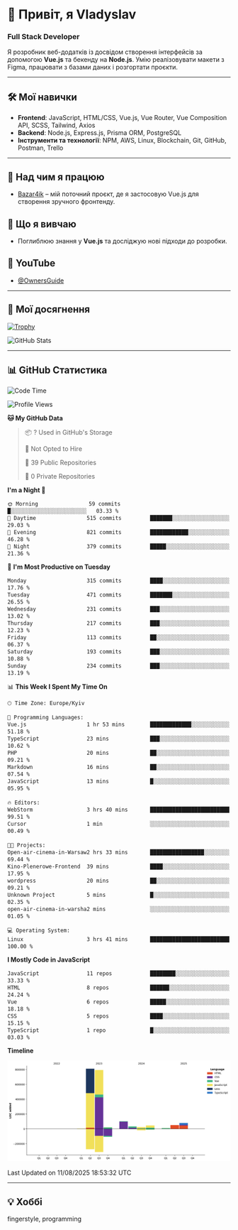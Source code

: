 # 👋 Привіт, я Vladyslav  
### Full Stack Developer  

Я розробник веб-додатків із досвідом створення інтерфейсів за допомогою **Vue.js** та бекенду на **Node.js**. Умію реалізовувати макети з Figma, працювати з базами даних і розгортати проєкти.

---

## 🛠 Мої навички  
- **Frontend**: JavaScript, HTML/CSS, Vue.js, Vue Router, Vue Composition API, SCSS, Tailwind, Axios  
- **Backend**: Node.js, Express.js, Prisma ORM, PostgreSQL  
- **Інструменти та технології**: NPM, AWS, Linux, Blockchain, Git, GitHub, Postman, Trello  

---

## 🔭 Над чим я працюю  
- [Bazar4ik](https://github.com/owner6/bazar4ik-front) – мій поточний проєкт, де я застосовую Vue.js для створення зручного фронтенду.

## 🌱 Що я вивчаю  
- Поглиблюю знання у **Vue.js** та досліджую нові підходи до розробки.

## 🎥 YouTube  
- [@OwnersGuide](https://www.youtube.com/@OwnersGuide-)
  
---

## 🌟 Мої досягнення  
[![Trophy](https://github-profile-trophy.vercel.app/?username=owner6&theme=default)](https://github.com/ryo-ma/github-profile-trophy)

<div align="left">
  <img src="https://github-readme-stats.vercel.app/api?username=owner6&show_icons=true&theme=default" alt="GitHub Stats"/>
</div>

---

## 📊 GitHub Статистика  
<!--START_SECTION:waka-->
![Code Time](http://img.shields.io/badge/Code%20Time-61%20hrs%2012%20mins-blue)

![Profile Views](http://img.shields.io/badge/Profile%20Views-0-blue)

**🐱 My GitHub Data** 

> 📦 ? Used in GitHub's Storage 
 > 
> 🚫 Not Opted to Hire
 > 
> 📜 39 Public Repositories 
 > 
> 🔑 0 Private Repositories 
 > 
**I'm a Night 🦉** 

```text
🌞 Morning                59 commits          █░░░░░░░░░░░░░░░░░░░░░░░░   03.33 % 
🌆 Daytime                515 commits         ███████░░░░░░░░░░░░░░░░░░   29.03 % 
🌃 Evening                821 commits         ████████████░░░░░░░░░░░░░   46.28 % 
🌙 Night                  379 commits         █████░░░░░░░░░░░░░░░░░░░░   21.36 % 
```
📅 **I'm Most Productive on Tuesday** 

```text
Monday                   315 commits         ████░░░░░░░░░░░░░░░░░░░░░   17.76 % 
Tuesday                  471 commits         ███████░░░░░░░░░░░░░░░░░░   26.55 % 
Wednesday                231 commits         ███░░░░░░░░░░░░░░░░░░░░░░   13.02 % 
Thursday                 217 commits         ███░░░░░░░░░░░░░░░░░░░░░░   12.23 % 
Friday                   113 commits         ██░░░░░░░░░░░░░░░░░░░░░░░   06.37 % 
Saturday                 193 commits         ███░░░░░░░░░░░░░░░░░░░░░░   10.88 % 
Sunday                   234 commits         ███░░░░░░░░░░░░░░░░░░░░░░   13.19 % 
```


📊 **This Week I Spent My Time On** 

```text
🕑︎ Time Zone: Europe/Kyiv

💬 Programming Languages: 
Vue.js                   1 hr 53 mins        █████████████░░░░░░░░░░░░   51.18 % 
TypeScript               23 mins             ███░░░░░░░░░░░░░░░░░░░░░░   10.62 % 
PHP                      20 mins             ██░░░░░░░░░░░░░░░░░░░░░░░   09.21 % 
Markdown                 16 mins             ██░░░░░░░░░░░░░░░░░░░░░░░   07.54 % 
JavaScript               13 mins             █░░░░░░░░░░░░░░░░░░░░░░░░   05.95 % 

🔥 Editors: 
WebStorm                 3 hrs 40 mins       █████████████████████████   99.51 % 
Cursor                   1 min               ░░░░░░░░░░░░░░░░░░░░░░░░░   00.49 % 

🐱‍💻 Projects: 
Open-air-cinema-in-Warsaw2 hrs 33 mins       █████████████████░░░░░░░░   69.44 % 
Kino-Plenerowe-Frontend  39 mins             ████░░░░░░░░░░░░░░░░░░░░░   17.95 % 
wordpress                20 mins             ██░░░░░░░░░░░░░░░░░░░░░░░   09.21 % 
Unknown Project          5 mins              █░░░░░░░░░░░░░░░░░░░░░░░░   02.35 % 
open-air-cinema-in-warsha2 mins              ░░░░░░░░░░░░░░░░░░░░░░░░░   01.05 % 

💻 Operating System: 
Linux                    3 hrs 41 mins       █████████████████████████   100.00 % 
```

**I Mostly Code in JavaScript** 

```text
JavaScript               11 repos            ████████░░░░░░░░░░░░░░░░░   33.33 % 
HTML                     8 repos             ██████░░░░░░░░░░░░░░░░░░░   24.24 % 
Vue                      6 repos             █████░░░░░░░░░░░░░░░░░░░░   18.18 % 
CSS                      5 repos             ████░░░░░░░░░░░░░░░░░░░░░   15.15 % 
TypeScript               1 repo              █░░░░░░░░░░░░░░░░░░░░░░░░   03.03 % 
```



**Timeline**

![Lines of Code chart](https://raw.githubusercontent.com/owner6/owner6/main/assets/bar_graph.png)


 Last Updated on 11/08/2025 18:53:32 UTC
<!--END_SECTION:waka-->




---

## 💡 Хоббі  
fingerstyle, programming  
